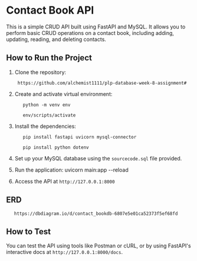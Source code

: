 # Contact Book API

This is a simple CRUD API built using FastAPI and MySQL. It allows you to perform basic CRUD operations on a contact book, including adding, updating, reading, and deleting contacts.

## How to Run the Project

1. Clone the repository:

        https://github.com/alchemist1111/plp-database-week-8-assignment# 

2. Create and activate virtual environment:

          python -m venv env

          env/scripts/activate

3. Install the dependencies:

          pip install fastapi uvicorn mysql-connector

          pip install python dotenv

4. Set up your MySQL database using the   `sourcecode.sql` file provided.

5. Run the application:
       uvicorn main:app --reload

6. Access the API at `http://127.0.0.1:8000`

## ERD

       https://dbdiagram.io/d/contact_bookdb-6807e5e01ca52373f5ef68fd

## How to Test

You can test the API using tools like Postman or cURL, or by using FastAPI's interactive docs at `http://127.0.0.1:8000/docs`.
